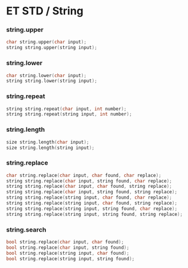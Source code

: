 # ET STD / String

### string.upper

```c
char string.upper(char input);
string string.upper(string input);
```

### string.lower

```c
char string.lower(char input);
string string.lower(string input);
```

### string.repeat

```c
string string.repeat(char input, int number);
string string.repeat(string input, int number);
```

### string.length

```c
size string.length(char input);
size string.length(string input);
```

### string.replace

```c
char string.replace(char input, char found, char replace);
string string.replace(char input, string found, char replace);
string string.replace(char input, char found, string replace);
string string.replace(char input, string found, string replace);
string string.replace(string input, char found, char replace);
string string.replace(string input, char found, string replace);
string string.replace(string input, string found, char replace);
string string.replace(string input, string found, string replace);
```

### string.search

```c
bool string.replace(char input, char found);
bool string.replace(char input, string found);
bool string.replace(string input, char found);
bool string.replace(string input, string found);
```
